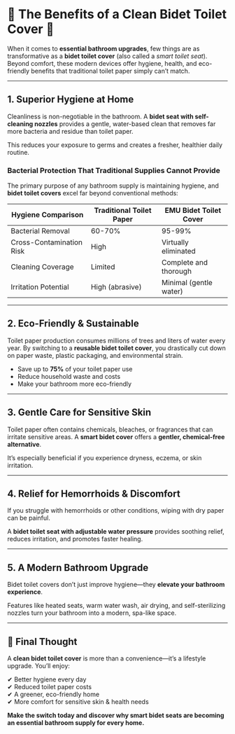 # 🚽 The Benefits of a Clean Bidet Toilet Cover 🚽

When it comes to **essential bathroom upgrades**, few things are as transformative as a **bidet toilet cover** (also called a *smart toilet seat*). Beyond comfort, these modern devices offer hygiene, health, and eco-friendly benefits that traditional toilet paper simply can’t match.  

---

## 1. Superior Hygiene at Home

Cleanliness is non-negotiable in the bathroom. A **bidet seat with self-cleaning nozzles** provides a gentle, water-based clean that removes far more bacteria and residue than toilet paper.  

This reduces your exposure to germs and creates a fresher, healthier daily routine.  

### Bacterial Protection That Traditional Supplies Cannot Provide

The primary purpose of any bathroom supply is maintaining hygiene, and **bidet toilet covers** excel far beyond conventional methods:

| Hygiene Comparison        | Traditional Toilet Paper | EMU Bidet Toilet Cover |
|---------------------------|------------------------|-----------------------|
| Bacterial Removal         | 60-70%                 | 95-99%                |
| Cross-Contamination Risk  | High                   | Virtually eliminated  |
| Cleaning Coverage         | Limited                | Complete and thorough |
| Irritation Potential      | High (abrasive)        | Minimal (gentle water) |

---

## 2. Eco-Friendly & Sustainable

Toilet paper production consumes millions of trees and liters of water every year. By switching to a **reusable bidet toilet cover**, you drastically cut down on paper waste, plastic packaging, and environmental strain.  

- Save up to **75%** of your toilet paper use  
- Reduce household waste and costs  
- Make your bathroom more eco-friendly  

---

## 3. Gentle Care for Sensitive Skin

Toilet paper often contains chemicals, bleaches, or fragrances that can irritate sensitive areas. A **smart bidet cover** offers a **gentler, chemical-free alternative**.  

It’s especially beneficial if you experience dryness, eczema, or skin irritation.  

---

## 4. Relief for Hemorrhoids & Discomfort

If you struggle with hemorrhoids or other conditions, wiping with dry paper can be painful.  

A **bidet toilet seat with adjustable water pressure** provides soothing relief, reduces irritation, and promotes faster healing.  

---

## 5. A Modern Bathroom Upgrade

Bidet toilet covers don’t just improve hygiene—they **elevate your bathroom experience**.  

Features like heated seats, warm water wash, air drying, and self-sterilizing nozzles turn your bathroom into a modern, spa-like space.  

---

## 🌿 Final Thought

A **clean bidet toilet cover** is more than a convenience—it’s a lifestyle upgrade. You’ll enjoy:  

✔ Better hygiene every day  
✔ Reduced toilet paper costs  
✔ A greener, eco-friendly home  
✔ More comfort for sensitive skin & health needs  

**Make the switch today and discover why smart bidet seats are becoming an essential bathroom supply for every home.**
